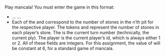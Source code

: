 Play mancala!
You must enter the game in this format: 
- <N> <p11> ... <p1N> <p21> ... <p2N> <p1S> <p2S> <turn> <player>
- Each of the <p1n> and <p2n> correspond to the number of stones in the n’th pit for the respective player. The tokens <p1S> and <p2S> represent the number of stones in each player’s store. The <turn> is the current turn number (technically, the current ply). The player is the current player’s id, which is always either 1 or 2. All of these fields are integers. For this assignment, the value of <N> will be constant at 6, for a standard game of mancala.
